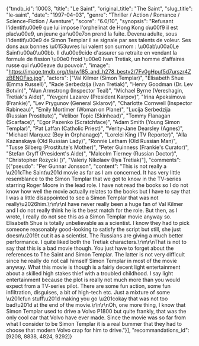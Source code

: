{"tmdb_id": 10003, "title": "Le Saint", "original_title": "The Saint", "slug_title": "le-saint", "date": "1997-04-03", "genre": "Thriller / Action / Romance / Science-Fiction / Aventure", "score": "6.0/10", "synopsis": "Refusant l'identit\u00e9 que lui impose l'orphelinat de Hong Kong o\u00f9 il est plac\u00e9, un jeune gar\u00e7on prend la fuite. Devenu adulte, sous l'identit\u00e9 de Simon Templar il se signale par ses talents de voleur. Ses dons aux bonnes \u0153uvres lui valent son surnom : \u00ab\u00a0Le Saint\u00a0\u00bb. Il d\u00e9cide d'assurer sa retraite en vendant la formule de fission \u00e0 froid \u00e0 Ivan Tretiak, un homme d'affaires russe qui r\u00eave du pouvoir.", "image": "https://image.tmdb.org/t/p/w185_and_h278_bestv2/7Fv0gHpuf5d7urszr4ZzBENOFao.jpg", "actors": ["Val Kilmer (Simon Templar)", "Elisabeth Shue (Emma Russell)", "Rade Serbedzija (Ivan Tretiak)", "Henry Goodman (Dr. Lev Botvin)", "Alun Armstrong (Inspector Teal)", "Michael Byrne (Vereshagin, Tretiak's Aide)", "Yevgeni Lazarev (President Karpov)", "Irina Apeksimova (Frankie)", "Lev Prygunov (General Sklarov)", "Charlotte Cornwell (Inspector Rabineau)", "Emily Mortimer (Woman on Plane)", "Lucija Serbedzija (Russian Prostitute)", "Velibor Topic (Skinhead)", "Tommy Flanagan (Scarface)", "Egor Pazenko (Scratchface)", "Adam Smith (Young Simon Templar)", "Pat Laffan (Catholic Priest)", "Verity-Jane Dearsley (Agnes)", "Michael Marquez (Boy in Orphanage)", "Lorelei King (TV Reporter)", "Alla Kazanskaya (Old Russian Lady)", "Ronnie Letham (Old Russian Man)", "Tusse Silberg (Prostitute's Mother)", "Peter Guinness (Frankie's Curator)", "Stefan Gryff (President's Aide)", "Malcolm Tierney (Russian Doctor)", "Christopher Rozycki ()", "Valeriy Nikolaev (Ilya Tretiak)"], "comments": [{"pseudo": "Per Gunnar Jonsson", "content": "This is not really a \u201cThe Saint\u201d movie as far as I am concerned. It has very little resemblance to the Simon Templar that we got to know in the TV-series starring Roger Moore in the lead role. I have not read the books so I do not know how well the movie actually relates to the books but I have to say that I was a little disappointed to see a Simon Templar that was not really\u2026him.\r\n\r\nI have never really been a huge fan of Val Kilmer and I do not really think he is the best match for the role. But then, as I wrote, I really do not see this as a Simon Templar movie anyway so. Elisabeth Shue is totally unbelievable as a scientist. I know they had to pick someone reasonably good-looking to satisfy the script but still, she just doesn\u2019t cut it as a scientist. The Russians are giving a much better performance. I quite liked both the Tretiak characters.\r\n\r\nThat is not to say that this is a bad movie though. You just have to forget about the references to The Saint and Simon Templar. The latter is not very difficult since he really do not call himself Simon Templar in most of the movie anyway. What this movie is though is a fairly decent light entertainment about a skilled high stakes thief with a troubled childhood. I say light entertainment because the plot is really not much more than you would expect from a TV-series pilot. There are some fun action, some fun infiltration, disguises, a bit of high-tech etc. Just a mixture of some \u201cfun stuff\u201d making you go \u201cokay that was not too bad\u201d at the end of the movie.\r\n\r\nOh, one more thing, I know that Simon Templar used to drive a Volvo P1800 but quite frankly, that was the only cool car that Volvo have ever made. Since the movie was so far from what I consider to be Simon Templar it is a real bummer that they had to choose that modern Volvo crap for him to drive."}], "recommandations_id": [9208, 8838, 4824, 9292]}